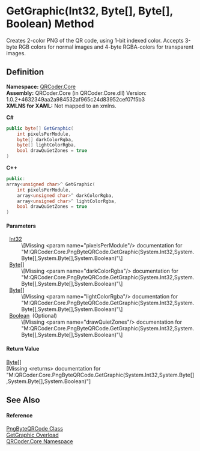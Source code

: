 # GetGraphic(Int32, Byte[], Byte[], Boolean) Method


Creates 2-color PNG of the QR code, using 1-bit indexed color. Accepts 3-byte RGB colors for normal images and 4-byte RGBA-colors for transparent images.



## Definition
**Namespace:** <a href="N_QRCoder_Core.md">QRCoder.Core</a>  
**Assembly:** QRCoder.Core (in QRCoder.Core.dll) Version: 1.0.2+4632349aa2a984532af965c24d83952cef07f5b3  
**XMLNS for XAML:** Not mapped to an xmlns.

**C#**
``` C#
public byte[] GetGraphic(
	int pixelsPerModule,
	byte[] darkColorRgba,
	byte[] lightColorRgba,
	bool drawQuietZones = true
)
```
**C++**
``` C++
public:
array<unsigned char>^ GetGraphic(
	int pixelsPerModule, 
	array<unsigned char>^ darkColorRgba, 
	array<unsigned char>^ lightColorRgba, 
	bool drawQuietZones = true
)
```



#### Parameters
<dl><dt>  <a href="https://learn.microsoft.com/dotnet/api/system.int32" target="_blank" rel="noopener noreferrer">Int32</a></dt><dd>\[Missing &lt;param name="pixelsPerModule"/&gt; documentation for "M:QRCoder.Core.PngByteQRCode.GetGraphic(System.Int32,System.Byte[],System.Byte[],System.Boolean)"\]</dd><dt>  <a href="https://learn.microsoft.com/dotnet/api/system.byte" target="_blank" rel="noopener noreferrer">Byte</a>[]</dt><dd>\[Missing &lt;param name="darkColorRgba"/&gt; documentation for "M:QRCoder.Core.PngByteQRCode.GetGraphic(System.Int32,System.Byte[],System.Byte[],System.Boolean)"\]</dd><dt>  <a href="https://learn.microsoft.com/dotnet/api/system.byte" target="_blank" rel="noopener noreferrer">Byte</a>[]</dt><dd>\[Missing &lt;param name="lightColorRgba"/&gt; documentation for "M:QRCoder.Core.PngByteQRCode.GetGraphic(System.Int32,System.Byte[],System.Byte[],System.Boolean)"\]</dd><dt>  <a href="https://learn.microsoft.com/dotnet/api/system.boolean" target="_blank" rel="noopener noreferrer">Boolean</a>  (Optional)</dt><dd>\[Missing &lt;param name="drawQuietZones"/&gt; documentation for "M:QRCoder.Core.PngByteQRCode.GetGraphic(System.Int32,System.Byte[],System.Byte[],System.Boolean)"\]</dd></dl>

#### Return Value
<a href="https://learn.microsoft.com/dotnet/api/system.byte" target="_blank" rel="noopener noreferrer">Byte</a>[]  
\[Missing &lt;returns&gt; documentation for "M:QRCoder.Core.PngByteQRCode.GetGraphic(System.Int32,System.Byte[],System.Byte[],System.Boolean)"\]

## See Also


#### Reference
<a href="T_QRCoder_Core_PngByteQRCode.md">PngByteQRCode Class</a>  
<a href="Overload_QRCoder_Core_PngByteQRCode_GetGraphic.md">GetGraphic Overload</a>  
<a href="N_QRCoder_Core.md">QRCoder.Core Namespace</a>  
